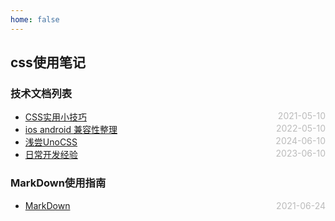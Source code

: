 ```yaml
---
home: false
---
```

## css使用笔记
### 技术文档列表
* [CSS实用小技巧](./usefulTips)  <span style="color:#bbb; float:right">2021-05-10</span>
* [ios android 兼容性整理](./front-end-compatibility) <span style="color:#bbb; float:right">2022-05-10</span>
* [浅尝UnoCSS](./UnoCSS)<span style="color:#bbb; float:right">2024-06-10</span>
* [日常开发经验](./dev-experience)  <span style="color:#bbb; float:right">2023-06-10</span>

<!-- * [Grid布局](./grid)  <span style="color:#bbb; float:right">2021-06-10</span> -->
### MarkDown使用指南
*  [MarkDown](../blog-daily/use-markdown)  <span style="color:#bbb; float:right">2021-06-24</span>
